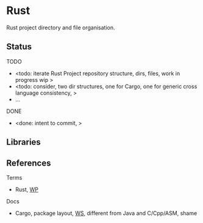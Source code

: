 # Rust

Rust project directory and file organisation.

## Status

TODO
* <todo: iterate Rust Project repository structure, dirs, files, work in progress wip >
* <todo: consider, two dir structures, one for Cargo, one for generic cross language consistency, >
* ...

DONE
* <done: intent to commit, >

## Libraries



## References

Terms
* Rust, [WP](https://en.wikipedia.org/wiki/Rust_(programming_language))

Docs
* Cargo, package layout, [WS](https://doc.rust-lang.org/cargo/guide/project-layout.html), different from Java and C/Cpp/ASM, shame